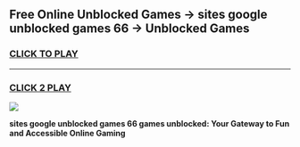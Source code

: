 
## Free Online Unblocked Games → sites google unblocked games 66 → Unblocked Games
<h3>
<a href="https://premium.freeplayer.one?title=sites_google_unblocked_games_66&ref=21F">CLICK TO PLAY</a></h3>
<hr>

<h3>
<a href="https://premium.freeplayer.one?title=sites_google_unblocked_games_66&ref=21F">CLICK 2 PLAY</a>
  
</h3>

<a href="https://premium.freeplayer.one?title=sites_google_unblocked_games_66&ref=21F/"><img src="https://clearcache.store/games.png"></a>


**sites google unblocked games 66 games unblocked: Your Gateway to Fun and Accessible Online Gaming**
